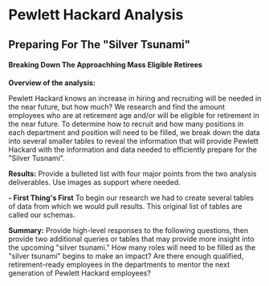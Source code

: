 # Pewlett Hackard Analysis
## Preparing For The "Silver Tsunami"
#### Breaking Down The Approachhing Mass Eligible Retirees



**Overview of the analysis:** 

Pewlett Hackard knows an increase in hiring and recruiting will be needed in the near future, but how much? We research and find the amount employees who are at retirement age and/or will be eligible for retirement in the near future. To determine how to recruit and how many positions in each department and position will need to be filled, we break down the data into several smaller tables to reveal the information that will provide Pewlett Hackard with the information and data needed to efficiently prepare for the "Silver Tusnami".


**Results:** 
Provide a bulleted list with four major points from the two analysis deliverables. Use images as support where needed.


**- First Thing's First**
To begin our research we had to create several tables of data from which we would pull results. This original list of tables are called our schemas. 



**Summary:** Provide high-level responses to the following questions, then provide two additional queries or tables that may provide more insight into the upcoming "silver tsunami."
How many roles will need to be filled as the "silver tsunami" begins to make an impact?
Are there enough qualified, retirement-ready employees in the departments to mentor the next generation of Pewlett Hackard employees?
